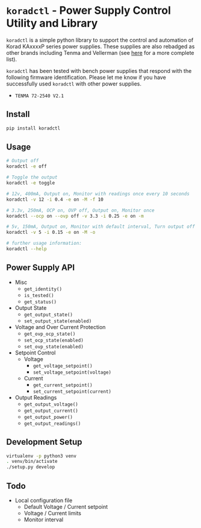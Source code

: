 # `koradctl` - Power Supply Control Utility and Library

`koradctl` is a simple python library to support the control and automation of Korad KAxxxxP series power supplies.
These supplies are also rebadged as other brands including Tenma and Vellerman (see [here](https://sigrok.org/wiki/Korad_KAxxxxP_series) for a more complete list).

`koradctl` has been tested with bench power supplies that respond with the following firmware identification.
Please let me know if you have successfully used `koradctl` with other power supplies.

- `TENMA 72-2540 V2.1`

## Install

```bash
pip install koradctl
```

## Usage

```bash
# Output off
koradctl -e off

# Toggle the output
koradctl -e toggle

# 12v, 400mA, Output on, Monitor with readings once every 10 seconds
koradctl -v 12 -i 0.4 -e on -M -f 10

# 3.3v, 250mA, OCP on, OVP off, Output on, Monitor once
koradctl --ocp on --ovp off -v 3.3 -i 0.25 -e on -m

# 5v, 150mA, Output on, Monitor with default interval, Turn output off on ^C
koradctl -v 5 -i 0.15 -e on -M -o

# further usage information:
koradctl --help
```

## Power Supply API

- Misc
    - `get_identity()`
    - `is_tested()`
    - `get_status()`
- Output State
    - `get_output_state()`
    - `set_output_state(enabled)`
- Voltage and Over Current Protection
    - `get_ovp_ocp_state()`
    - `set_ocp_state(enabled)`
    - `set_ovp_state(enabled)`
- Setpoint Control
    - Voltage
        - `get_voltage_setpoint()`
        - `set_voltage_setpoint(voltage)`
    - Current
        - `get_current_setpoint()`
        - `set_current_setpoint(current)`
- Output Readings
    - `get_output_voltage()`
    - `get_output_current()`
    - `get_output_power()`
    - `get_output_readings()`

## Development Setup

```bash
virtualenv -p python3 venv
. venv/bin/activate
./setup.py develop
```

## Todo

- Local configuration file
    - Default Voltage / Current setpoint
    - Voltage / Current limits
    - Monitor interval
